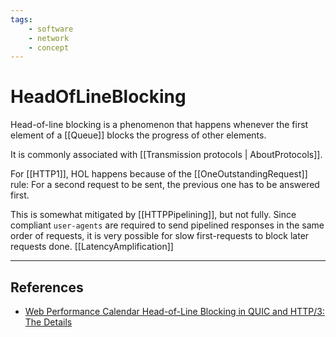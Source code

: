 ```yaml
---
tags:
    - software
    - network
    - concept
---
```

# HeadOfLineBlocking

Head-of-line blocking is a phenomenon that happens whenever the first element of a [[Queue]] blocks the progress of other elements.

It is commonly associated with [[Transmission protocols | AboutProtocols]].

For [[HTTP1]], HOL happens because of the [[OneOutstandingRequest]] rule: For a second request to be sent, the previous one has to be answered first.

This is somewhat mitigated by [[HTTPPipelining]], but not fully. Since compliant `user-agents` are required to send pipelined responses in the same order of requests, it is very possible for slow first-requests to block later requests done. [[LatencyAmplification]]

___

## References

* [Web Performance Calendar  Head-of-Line Blocking in QUIC and HTTP/3: The Details](https://calendar.perfplanet.com/2020/head-of-line-blocking-in-quic-and-http-3-the-details/)
